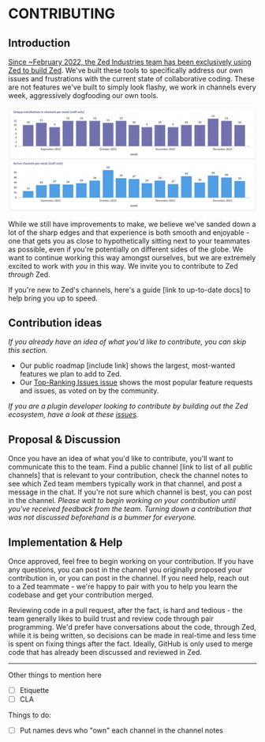 # CONTRIBUTING

## Introduction

[Since ~February 2022, the Zed Industries team has been exclusively using Zed to build Zed](https://x.com/nathansobo/status/1497958891509932035). We've built these tools to specifically address our own issues and frustrations with the current state of collaborative coding. These are not features we've built to simply look flashy, we work in channels every week, aggressively dogfooding our own tools.

![Staff usage of channels (metrics were not being collected before August, 2023)](./assets/screenshots/staff_usage_of_channels.png)

While we still have improvements to make, we believe we've sanded down a lot of the sharp edges and that experience is both smooth and enjoyable - one that gets you as close to hypothetically sitting next to your teammates as possible, even if you're potentially on different sides of the globe. We want to continue working this way amongst ourselves, but we are extremely excited to work with *you* in this way. We invite you to contribute to Zed *through* Zed.

If you're new to Zed's channels, here's a guide [link to up-to-date docs] to help bring you up to speed.

## Contribution ideas

*If you already have an idea of what you'd like to contribute, you can skip this section.*

- Our public roadmap [include link] shows the largest, most-wanted features we plan to add to Zed.
- Our [Top-Ranking Issues issue](https://github.com/zed-industries/community/issues/52) shows the most popular feature requests and issues, as voted on by the community.

*If you are a plugin developer looking to contribute by building out the Zed ecosystem, have a look at these [issues](https://github.com/zed-industries/community/issues?q=is%3Aopen+is%3Aissue+label%3A%22potential+plugin%22+sort%3Areactions-%2B1-desc).*

## Proposal & Discussion

Once you have an idea of what you'd like to contribute, you'll want to communicate this to the team. Find a public channel [link to list of all public channels] that is relevant to your contribution, check the channel notes to see which Zed team members typically work in that channel, and post a message in the chat. If you're not sure which channel is best, you can post in the <whatever-general> channel. *Please wait to begin working on your contribution until you've received feedback from the team. Turning down a contribution that was not discussed beforehand is a bummer for everyone.*

## Implementation & Help

Once approved, feel free to begin working on your contribution. If you have any questions, you can post in the channel you originally proposed your contribution in, or you can post in the <whatever-general> channel. If you need help, reach out to a Zed teammate - we're happy to pair with you to help you learn the codebase and get your contribution merged.

Reviewing code in a pull request, after the fact, is hard and tedious - the team generally likes to build trust and review code through pair programming. We'd prefer have conversations about the code, through Zed, while it is being written, so decisions can be made in real-time and less time is spent on fixing things after the fact. Ideally, GitHub is only used to merge code that has already been discussed and reviewed in Zed.

---

Other things to mention here
- [ ] Etiquette
- [ ] CLA

Things to do:
- [ ] Put names devs who "own" each channel in the channel notes
